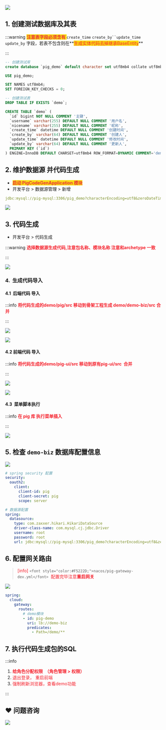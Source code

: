 ![](https://cdn.nlark.com/yuque/0/2023/png/283679/1689225641628-d1150472-3981-46b1-bd3f-a0d8fc7a92e3.png)

## 1. 创建测试数据库及其表


:::warning
**<font style="color:#E8323C;background-color:#FADB14;">注意表字段必须含有 </font>**`create_time` `create_by``update_time` `update_by` 字段，若表不包含则在**<font style="color:#F5222D;background-color:#FADB14;">生成实体代码去掉继承BaseEntity</font>**

:::



```sql
-- 创建测试库
create database `pig_demo` default character set utf8mb4 collate utf8mb4_general_ci;

USE pig_demo;

SET NAMES utf8mb4;
SET FOREIGN_KEY_CHECKS = 0;

-- 创建测试表
DROP TABLE IF EXISTS `demo`;

CREATE TABLE `demo` (
  `id` bigint NOT NULL COMMENT '主键',
  `username` varchar(255) DEFAULT NULL COMMENT '用户名',
  `nicename` varchar(255) DEFAULT NULL COMMENT '昵称',
  `create_time` datetime DEFAULT NULL COMMENT '创建时间',
  `create_by` varchar(64) DEFAULT NULL COMMENT '创建人',
  `update_time` datetime DEFAULT NULL COMMENT '修改时间',
  `update_by` varchar(64) DEFAULT NULL COMMENT '更新人',
  PRIMARY KEY (`id`)
) ENGINE=InnoDB DEFAULT CHARSET=utf8mb4 ROW_FORMAT=DYNAMIC COMMENT='demo 表';
```



## 2. 维护数据源 并代码生成


+ **<font style="color:#E8323C;background-color:#FADB14;">启动 PigCodeGenApplication 模块</font>**
+ 开发平台 > 数据源管理 > 新增



```yaml
jdbc:mysql://pig-mysql:3306/pig_demo?characterEncoding=utf8&zeroDateTimeBehavior=convertToNull&useSSL=false&useJDBCCompliantTimezoneShift=true&useLegacyDatetimeCode=false&serverTimezone=Asia/Shanghai&allowPublicKeyRetrieval=true
```



![](https://cdn.nlark.com/yuque/0/2021/png/283679/1612090022990-26f24955-2499-46e8-bfb0-c7c3cd10fbc7.png)



## 3. 代码生成


+ 开发平台 > 代码生成



:::warning
**<font style="color:#F5222D;">选择数据源生成代码,注意包名称、模块名称 注意和archetype 一致</font>**

:::



![](https://minio.pigx.vip/oss/1628661177.png)



### 4.  生成代码导入


#### 4.1  后端代码 导入


:::info
**<font style="color:#F5222D;">将代码生成的demo/pig/src 移动到骨架工程生成 demo/demo-biz/src 合并</font>**

:::



![](https://cdn.nlark.com/yuque/0/2020/png/283679/1599233210275-93846c45-d712-4c44-ae30-2c79aa554169.png)

![](https://cdn.nlark.com/yuque/0/2020/png/283679/1599233210290-f45546eb-7d38-4608-a550-6c1dc596e941.png)



#### 4.2 前端代码 导入


:::info
**<font style="color:#F5222D;">将代码生成的demo/pig-ui/src 移动到原有pig-ui/src  合并</font>**

:::



![](https://cdn.nlark.com/yuque/0/2021/png/283679/1612090022984-b760fff0-dade-4198-9af6-f29f347e89cc.png)

![](https://cdn.nlark.com/yuque/0/2020/png/283679/1599233210289-7f0625e6-f138-4a8c-9bbc-3d1f9c30485b.png)



#### 4.3  菜单脚本执行


:::info
**<font style="color:#F5222D;">在 pig 库 执行菜单插入</font>**

:::



![](https://cdn.nlark.com/yuque/0/2020/png/283679/1599233210304-2c6aabb6-f8a5-49e4-a57e-3cc6d5b08b18.png)



## 5. 检查 `demo-biz` 数据库配置信息


![](https://cdn.nlark.com/yuque/0/2021/png/283679/1612090023053-501986c4-d5e0-4743-a737-1a5ef83159d4.png)



```yaml
# spring security 配置
security:
  oauth2:
    client:
      client-id: pig
      client-secret: pig
      scope: server

# 数据源配置
spring:
  datasource:
    type: com.zaxxer.hikari.HikariDataSource
    driver-class-name: com.mysql.cj.jdbc.Driver
    username: root
    password: root
    url: jdbc:mysql://pig-mysql:3306/pig_demo?characterEncoding=utf8&zeroDateTimeBehavior=convertToNull&useSSL=false&useJDBCCompliantTimezoneShift=true&useLegacyDatetimeCode=false&serverTimezone=Asia/Shanghai
```



## 6. 配置网关路由


> <font style="color:#F5222D;">[info] </font>`<font style="color:#F5222D;">nacos/pig-gateway-dev.yml</font>`<font style="color:#F5222D;">  配置完毕注意</font>**<font style="color:#F5222D;">重启网关</font>**
>



![](https://cdn.nlark.com/yuque/0/2020/png/283679/1599233210297-bc8de7e2-dbc0-4f03-b4e0-329137b3fa92.png)



```yaml
spring:
  cloud:
    gateway:
      routes:
        # demo模块
        - id: pig-demo
          uri: lb://demo-biz
          predicates:
            - Path=/demo/**
```



## 7. 执行代码生成包的SQL


:::info
1. **<font style="color:#F5222D;">给角色分配权限  （角色管理 > 权限）</font>**
2. <font style="color:#F5222D;">退出登录， 重启前端</font>
3. <font style="color:#F5222D;">强制刷新浏览器，查看demo功能</font>

:::

## ❤  问题咨询
![](https://cdn.nlark.com/yuque/0/2022/gif/283679/1662563973685-c22e9831-db66-42b5-973f-886d25d1e0e7.gif)

